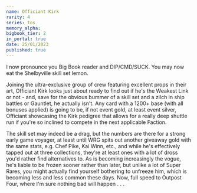 ```yaml
---
name: Officiant Kirk
rarity: 4
series: tos
memory_alpha:
bigbook_tier: 2
in_portal: true
date: 25/01/2023
published: true
---
```


I now pronounce you Big Book reader and DIP/CMD/SUCK. You may now eat the Shelbyville skill set lemon.

Joining the ultra-exclusive group of crew featuring excellent props in their art, Officiant Kirk looks just about ready to find out if he's the Weakest Link or not - and, save for the obvious bummer of a skill set and a zilch in ship battles or Gauntlet, he actually isn't. Any card with a 1200+ base (with all bonuses applied) is going to be, if not event gold, at least event silver, Officiant showcasing the Kirk pedigree that allows for a really deep shuttle run if you're so inclined to compete in the next applicable Faction. 

The skill set may indeed be a drag, but the numbers are there for a strong early game voyager, at least until WRG spits out another giveaway gold with the same stats, e.g. Chef Pike, Kai Winn, etc., and while he's effectively tapped out at three collections, they're at least ones with a lot of dross you'd rather find alternatives to. As is becoming increasingly the vogue, he's liable to be frozen sooner rather than later, but unlike a lot of Super Rares, you might actually find yourself bothering to unfreeze him, which is becoming less and less common these days. Now, full speed to Outpost Four, where I'm sure nothing bad will happen . . .
